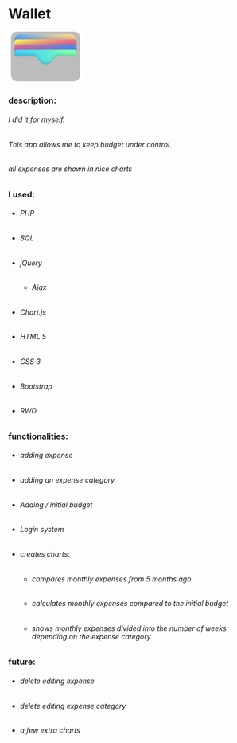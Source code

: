 # Wallet
<img src="https://github.com/Mateusz-Kalwinski/Wallet/blob/master/public/assets/img/wallet%20LOGO.png" width="150">

### description:

###### I did it for myself.
###### This app allows me to keep budget under control.
###### all expenses are shown in nice charts

### I used:

  - ###### PHP
  - ###### SQL
  - ###### jQuery
    - ###### Ajax
  - ###### Chart.js
  - ###### HTML 5
  - ###### CSS 3
  - ###### Bootstrap
  - ###### RWD
  
### functionalities:

  - ###### adding expense 
  - ###### adding an expense category 
  - ###### Adding / initial budget
  - ###### Login system
  - ###### creates charts:
    - ###### compares monthly expenses from 5 months ago
    - ###### calculates monthly expenses compared to the initial budget
    - ###### shows monthly expenses divided into the number of weeks depending on the expense category
   
### future:

 - ###### delete editing expense 
 - ###### delete editing expense category
 - ###### a few extra charts
   


